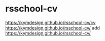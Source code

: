 # rsschool-cv
https://kymdesign.github.io/rsschool-cv/cv
https://kymdesign.github.io/rsschool-cv/
add https://kymdesign.github.io/rsschool-cv/
